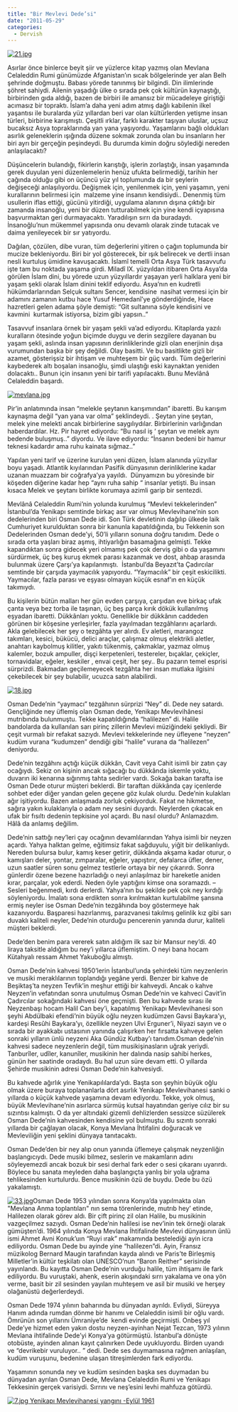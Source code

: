 ```yaml
---
title: "Bir Mevlevi Dede’si"
date: "2011-05-29"
categories: 
  - Dervish
---
```


[](../uploads/2011/05/17.jpg "17.jpg")

[![21.jpg](../uploads/2011/05/21.jpg)](../uploads/2011/05/21.jpg "21.jpg")

Asırlar önce binlerce beyit şiir ve yüzlerce kitap yazmış olan Mevlana Celaleddin Rumi günümüzde Afganistan’ın sıcak bölgelerinde yer alan Belh şehrinde doğmuştu. Babası yörede tanınmış bir bilgindi. Din ilimlerinde şöhret sahiydi. Ailenin yaşadığı ülke o sırada pek çok kültürün kaynaştığı, birbirinden gıda aldığı, bazen de birbiri ile amansız bir mücadeleye giriştiği acımasız bir topraktı. İslam’a daha yeni adım atmış dağlı kabilenin ilkel yaşantısı ile buralarda yüz yıllardan beri var olan kültürlerden yetişme insan türleri, birbirine karışmıştı. Çeşitli ırklar, farklı karakter taşıyan uluslar, uçsuz bucaksız Asya topraklarında yan yana yaşıyordu. Yaşamlarını bağlı oldukları asırlık geleneklerin ışığında düzene sokmak zorunda olan bu insanların her biri ayrı bir gerçeğin peşindeydi. Bu durumda kimin doğru söylediği nereden anlaşılacaktı?

Düşüncelerin bulandığı, fikirlerin karıştığı, işlerin zorlaştığı, insan yaşamında gerek duyulan yeni düzenlemelerin henüz ufukta belirmediği, tarihin her çağında olduğu gibi on üçüncü yüz yıl toplumunda da bir şeylerin değişeceği anlaşılıyordu. Değişmek için, yenilenmek için, yeni yaşamın, yeni kurallarının belirmesi için  malzeme yine insanın kendisiydi.. Denenmiş tüm usullerin iflas ettiği, gücünü yitirdiği, uygulama alanının dışına çıktığı bir zamanda insanoğlu, yeni bir düzen tutturabilmek için yine kendi içyapısına başvurmaktan geri durmayacaktı. Yaradılışın sırrı da buradaydı. İnsanoğlu’nun mükemmel yapısında onu devamlı olarak zinde tutacak ve daima yenileyecek bir sır yatıyordu.

Dağılan, çözülen, dibe vuran, tüm değerlerini yitiren o çağın toplumunda bir mucize bekleniyordu. Biri bir yol gösterecek, bir ışık belirecek ve dertli insan nesli kurtuluş ümidine kavuşacaktı. İslamî temelli Orta Asya Türk tasavvufu işte tam bu noktada yaşama girdi. Miladî IX. yüzyıldan itibaren Orta Asya’da görülen İslam dini, bu yörede uzun yüzyıllardır yaşayan yerli halklara yeni bir yaşam şekli olarak İslam dinini teklif ediyordu. Asya’nın en kudretli hükümdarlarından Selçuk sultanı Sencer, kendisine  nasihat vermesi için bir adamını zamanın kutbu hace Yusuf Hemedanî’ye gönderdiğinde, Hace hazretleri gelen adama şöyle demişti: “Git sultanına söyle kendisini ve kavmini  kurtarmak istiyorsa, bizim gibi yapsın..”

Tasavvuf insanlara örnek bir yaşam şekli va’ad ediyordu. Kitaplarda yazılı kuralların ötesinde yoğun biçimde duygu ve derin sezgilere dayanan bu yaşam şekli, aslında insan yapısının derinliklerinde gizli olan enerjinin dışa vurumundan başka bir şey değildi. Olay basitti. Ve bu basitlikte gizli bir azamet, gösterişsiz bir ihtişam ve muhteşem bir güç vardı. Tüm değerlerini kaybederek altı boşalan insanoğlu, şimdi ulaştığı eski kaynaktan yeniden dolacaktı.. Bunun için insanın yeni bir tarifi yapılacaktı. Bunu Mevlânâ Celaleddin başardı.

[![mevlana.jpg](../uploads/2011/05/mevlana.jpg)](../uploads/2011/05/mevlana.jpg "mevlana.jpg")

Pir’in anlatımında insan “melekle şeytanın karışımından” ibaretti. Bu karışım kaynaşma değil “yan yana var olma” şeklindeydi. . Şeytan yine şeytan, melek yine melekti ancak birbirlerine saygılıydılar. Birbirlerinin varlığından haberdardılar. Hz. Pir hayret ediyordu: “Bu nasıl iş ‘ şeytan ve melek aynı bedende buluşmuş..” diyordu. Ve ilave ediyordu: “İnsanın bedeni bir hamur teknesi kadardır ama ruhu kainata sığmaz..”

Yapılan yeni tarif ve üzerine kurulan yeni düzen, İslam alanında yüzyıllar boyu yaşadı. Atlantik kıyılarından Pasifik dünyasının derinliklerine kadar uzanan muazzam bir coğrafya’ya yayıldı.  Dünyamızın bu yöresinde bir köşeden diğerine kadar hep “aynı ruha sahip “ insanlar yetişti. Bu insan kısaca Melek ve şeytanı birlikte korumaya azimli garip bir sentezdi.

Mevlânâ Celaleddin Rumi’nin yolunda kurulmuş “Mevlevi tekkelerinden” İstanbul’da Yenikapı semtinde birkaç asır var olmuş Mevlevihane’nin son dedelerinden biri Osman Dede idi. Son Türk devletinin dağılıp ülkede laik Cumhuriyet kurulduktan sonra bir kanunla kapatıldığında, bu Tekkenin son Dedelerinden Osman dede’yi, 50’li yılların sonuna doğru tanıdım. Dede o sırada orta yaşları biraz aşmış, ihtiyarlığın basamağına gelmişti. Tekke kapandıktan sonra gidecek yeri olmamış pek çok derviş gibi o da yaşamını sürdürmek, üç beş kuruş ekmek parası kazanmak ve dost, ahbap arasında bulunmak üzere Çarşı’ya kapılanmıştı.  İstanbul’da Beyazıt’ta Çadırcılar semtinde bir çarşıda yaymacılık yapıyordu. “Yaymacılık” bir çeşit eskicilikti. Yaymacılar, fazla parası ve eşyası olmayan küçük esnaf’ın en küçük takımıydı.

Bu kişilerin bütün malları her gün evden çarşıya, çarşıdan eve birkaç ufak çanta veya bez torba ile taşınan, üç beş parça kırık dökük kullanılmış eşyadan ibaretti. Dükkânları yoktu. Genellikle bir dükkânın caddeden görünen bir köşesine yerleşirler, fazla yayılmadan tezgâhlarını açarlardı. Akla gelebilecek her şey o tezgâhta yer alırdı. Ev aletleri, marangoz takımları, kesici, bükücü, delici araçlar, çalışmaz olmuş elektrikli aletler, anahtarı kaybolmuş kilitler, yakıtı tükenmiş, çakmaklar, yazmaz olmuş kalemler, bozuk ampuller, dişçi kerpetenleri, testereler, bıçaklar, çekiçler, tornavidalar, eğeler, keskiler , envai çeşit, her şey.. Bu pazarın temel esprisi sürprizdi. Bakmadan geçilemeyecek tezgâhta her insan mutlaka ilgisini çekebilecek bir şey bulabilir, ucuzca satın alabilirdi.

[![18.jpg](../uploads/2011/05/18.jpg)](../uploads/2011/05/18.jpg "18.jpg")

Osman Dede’nin “yaymacı” tezgâhının sürprizi “Ney” di. Dede ney satardı. Gençliğinde ney üflemiş olan Osman dede, Yenikapı Mevlevihânesi mutrıbında bulunmuştu. Tekke kapatıldığında “halilezen” di. Halile bandolarda da kullanılan sarı pirinç zillerin Mevlevi müziğindeki şekliydi. Bir çeşit vurmalı bir refakat sazıydı. Mevlevi tekkelerinde ney üfleyene “neyzen” kudüm vurana “kudumzen” dendiği gibi “halile” vurana da “halilezen” deniyordu.

Dede’nin tezgâhını açtığı küçük dükkân, Cavit veya Cahit isimli bir zatın çay ocağıydı. Sekiz on kişinin ancak sığacağı bu dükkânda iskemle yoktu, duvarın iki kenarına sığınmış tahta sedirler vardı. Sokağa bakan tarafta ise Osman Dede oturur müşteri beklerdi. Bir taraftan dükkânda çay içenlerde sohbet eder diğer yandan gelen geçene göz kulak olurdu. Dede’nin kulakları ağır işitiyordu. Bazen anlaşmada zorluk çekiyorduk. Fakat ne hikmetse, sağıra yakın kulaklarıyla o adam ney sesini duyardı. Neylerden çıkacak en ufak bir fısıltı dedenin tepkisine yol açardı. Bu nasıl olurdu? Anlamazdım. Hâlâ da anlamış değilim.

Dede’nin sattığı ney’leri çay ocağının devamlılarından Yahya isimli bir neyzen açardı. Yahya halktan gelme, eğitimsiz fakat sağduyulu, yiğit bir delikanlıydı. Nereden bulursa bulur, kamış keser getirir, dükkânda akşama kadar oturur, o kamışları deler, yontar, zımparalar, eğeler, yapıştırır, defalarca üfler, dener, uzun saatler süren sonu gelmez testlerle ortaya bir ney çıkarırdı. Sonra günlerdir özene bezene hazırladığı o neyi anlaşılmaz bir hareketle aniden kırar, parçalar, yok ederdi. Neden öyle yaptığını kimse ona soramazdı. – Sesleri beğenmedi, kırdı derlerdi. Yahya’nın bu şekilde pek çok ney kırdığı söyleniyordu. İmalatı sona erdikten sonra kırılmaktan kurtulabilme şansına ermiş neyler ise Osman Dede’nin tezgâhında boy göstermeye hak kazanıyordu. Başparesi hazırlanmış, parazvanesi takılmış gelinlik kız gibi sarı duvaklı kaliteli neyler, Dede’nin oturduğu pencerenin yanında durur, kaliteli müşteri beklerdi.

Dede’den benim para vererek satın aldığım ilk saz bir Mansur ney’di. 40 liraya taksitle aldığım bu ney’i yıllarca üflemiştim. O neyi bana hocam Kütahyalı ressam Ahmet Yakuboğlu almıştı.

Osman Dede’nin kahvesi 1950’lerin İstanbul’unda şehirdeki tüm neyzenlerin ve musiki meraklılarının toplandığı yegâne yerdi. Benzer bir kahve de Beşiktaş’ta neyzen Tevfik’in meşhur ettiği bir kahveydi. Ancak o kahve Neyzen’in vefatından sonra unutulmuş Osman Dede’nin ve kahveci Cavit’in Çadırcılar sokağındaki kahvesi öne geçmişti. Ben bu kahvede sırası ile Neyzenbaşı hocam Halil Can bey’i, kapatılmış Yenikapı Mevlevihanesi son şeyhi Abdülbaki efendi’nin büyük oğlu neyzen kudümzen Gavsi Baykara’yı, kardeşi Resûhi Baykara’yı, özellikle neyzen Ulvi Erguner’i, Niyazi sayın ve o sırada bir ayakkabı ustasının yanında çalışırken her fırsatta kahveye gelen sonraki yılların ünlü neyzeni Aka Gündüz Kutbay’ı tanıdım.Osman dede’nin kahvesi sadece neyzenlerin değil, tüm musikişinasların uğrak yeriydi. Tanburîler, udîler, kanunîler, musikinin her dalında nasip sahibi herkes, günün her saatinde oradaydı. Bu hal uzun süre devam etti. O yıllarda Şehirde musikinin adresi Osman Dede’nin kahvesiydi.

Bu kahvede ağırlık yine Yenikapılılarda’ydı. Başta son şeyhin büyük oğlu olmak üzere buraya toplananlarla dört asırlık Yenikapı Mevlevihanesi sanki o yıllarda o küçük kahvede yaşamına devam ediyordu. Tekke, yok olmuş, büyük Mevlevihane’nin asırlarca sürmüş kutsal hayatından geriye cılız bir su sızıntısı kalmıştı. O da yer altındaki gizemli dehlizlerden sessizce süzülerek Osman Dede’nin kahvesinden kendisine yol bulmuştu. Bu sızıntı sonraki yıllarda bir çağlayan olacak, Konya Mevlana İhtifalini doğuracak ve Mevleviliğin yeni şeklini dünyaya tanıtacaktı.

Osman Dede’den bir ney alıp onun yanında üflemeye çalışmak neyzenliğin başlangıcıydı. Dede musiki bilmez, seslerin ve makamların adını söyleyemezdi ancak bozuk bir sesi derhal fark eder o sesi çıkaranı uyarırdı. Böylece bu sanata meyleden daha başlangıçta yanlış bir yola uğrama tehlikesinden kurtulurdu. Bence musikinin özü de buydu. Dede bu özü yakalamıştı.

[![33.jpg](../uploads/2011/05/33.jpg)](../uploads/2011/05/33.jpg "33.jpg")Osman Dede 1953 yılından sonra Konya’da yapılmakta olan "Mevlana Anma toplantıları" nın sema törenlerinde, mutrıb hey’ etinde, Halilezen olarak görev aldı. Bir çift pirinç zil olan Halile, bu musikinin vazgeçilmez sazıydı. Osman Dede’nin halilesi ise nev’inin tek örneği olarak gümüşten’di. 1964 yılında Konya Mevlana İhtifalinde Mevlevi dünyasının ünlü ismi Ahmet Avni Konuk’uın “Ruyi ırak” makamında bestelediği ayin icra ediliyordu. Osman Dede bu ayinde yine “halilezen”di. Ayin, Fransız müzikolog Bernard Maugin tarafından kayda alındı ve Paris’te Birleşmiş Milletler’in kültür teşkilatı olan UNESCO’nun “Baron Reither” serisinde yayınlandı. Bu kayıtta Osman Dede’nin vurduğu halile, tüm ihtişamı ile fark ediliyordu. Bu vuruştaki, ahenk, eserin akışındaki sırrı yakalama ve ona yön verme, basit bir zil sesinden yayılan muhteşem ve asil bir musiki ve herşey olağanüstü değerlerdeydi.

Osman Dede 1974 yılının baharında bu dünyadan ayrıldı. Evliydi, Süreyya Hanım adında rumdan dönme bir hanımı ve Celaleddin isimli bir oğlu vardı. Ömrünün son yıllarını Ümraniye’de  kendi evinde geçirmişti. Onbeş yıl Dede’ye hizmet eden yakın dostu neyzen-ayinhan Nejat Tezcan, 1973 yılının Mevlana ihtifalinde Dede’yi Konya’ya götürmüştü. İstanbul’a dönüşte otobüste, ayinden alınan kayıt çalınırken Dede uyukluyordu. Birden uyandı ve “devrikebir vuruluyor.. ” dedi. Dede ses duymamasına rağmen anlaşılan, kudüm vuruşunu, bedenine ulaşan titreşimlerden fark ediyordu.

Yaşamının sonunda ney ve kudüm sesinden başka ses duymadan bu dünyadan ayrılan Osman Dede, Mevlana Celaleddin Rumi ve Yenikapı Tekkesinin gerçek varisiydi. Sırrını ve neş’esini levhi mahfuza götürdü.

[](../uploads/2011/05/7.jpg "7.jpg")

 [![7.jpg](../uploads/2011/05/7.jpg) Yenikapı Mevlevihanesi yangını -Eylül 1961](../uploads/2011/05/7.jpg "7.jpg")
